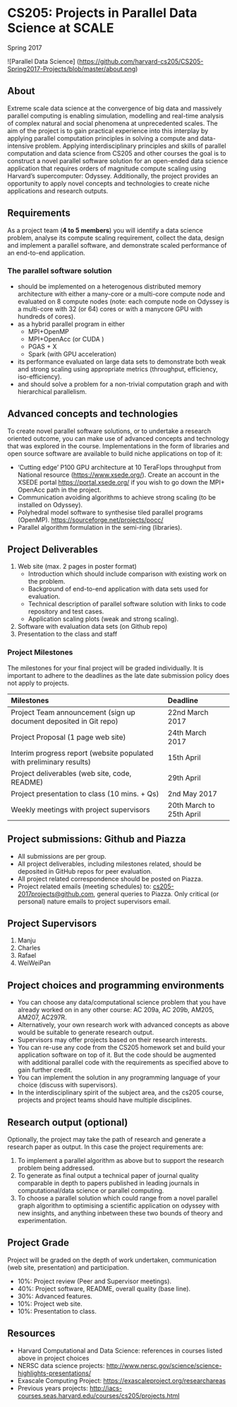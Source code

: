# CS205: Projects in Parallel Data Science at SCALE
Spring 2017

![Parallel Data Science]
(https://github.com/harvard-cs205/CS205-Spring2017-Projects/blob/master/about.png)


## About
Extreme scale data science at the convergence of big data and massively parallel computing is enabling simulation, modelling and real-time analysis of complex natural and social phenomena at unprecedented scales. The aim of the project is to gain practical experience into this interplay by applying parallel computation principles in solving a compute and data-intensive problem. 
Applying interdisciplinary principles and skills of parallel computation and data science from CS205 and other courses  the goal is to construct a novel parallel software solution for an open-ended data science application that requires orders of magnitude compute scaling using Harvard’s supercomputer: Odyssey. Additionally, the project provides an opportunity to apply novel concepts and technologies to create niche applications and research outputs.

## Requirements
As a project team (**4 to 5 members**) you will identify a data science problem,  analyse its compute scaling requirement, collect the data, design and implement a parallel software, and demonstrate  scaled performance of an end-to-end application.

### The parallel software solution
- should be implemented on a heterogenous  distributed memory architecture with either a many-core or a multi-core compute node and  evaluated on 8 compute nodes (note: each compute node on Odyssey is a multi-core with 32 (or 64) cores or with a manycore GPU with hundreds of cores). 
- as a  hybrid parallel program in either 
  * MPI+OpenMP 
  * MPI+OpenAcc (or CUDA ) 
  * PGAS + X 
  * Spark (with GPU acceleration)
- its performance evaluated  on large data sets to  demonstrate both weak and strong scaling using appropriate metrics (throughput, efficiency, iso-efficiency).
- and should solve a problem for a  non-trivial computation graph and with hierarchical parallelism. 

## Advanced concepts and technologies
To create novel parallel software solutions, or to undertake a research oriented outcome,  you can make use of advanced concepts and technology that was explored in the course. Implementations in the form of libraries and open source software  are available to build niche applications on top of it:
- ‘Cutting edge’ P100 GPU architecture at 10 TeraFlops throughput from National resource (https://www.xsede.org/). Create an account in the XSEDE portal https://portal.xsede.org/ if you wish to go down the MPI+ OpenAcc path in the project. 
- Communication avoiding algorithms  to achieve strong scaling (to be installed on Odyssey).
- Polyhedral model software to synthesise tiled parallel programs (OpenMP). https://sourceforge.net/projects/pocc/
- Parallel algorithm formulation in the semi-ring (libraries).


## Project Deliverables
1. Web site (max. 2 pages in poster format)
   * Introduction which should include comparison with existing work on the problem.
   * Background of end-to-end application with data sets used for evaluation.
   * Technical description of parallel software solution with links to code repository and test cases. 
   * Application scaling plots (weak and strong scaling).
2. Software with evaluation data sets (on Github repo)
3. Presentation to the class and staff

### Project Milestones
The milestones for your final project will be graded individually. It is important to adhere to the deadlines as the late date submission policy does not apply to projects. 

| Milestones    | Deadline  | 
| :------------- |:-------------| 
| Project Team announcement (sign up document deposited in Git repo)     | 22nd March 2017 | 
| Project Proposal (1 page web site)       | 24th March 2017      |
| Interim progress report (website populated with preliminary results) | 15th April      | 
| Project deliverables (web site, code, README)| 29th April      | 
| Project presentation to class (10 mins. + Qs)      | 2nd May 2017      | 
| Weekly meetings with project supervisors | 20th March to 25th April |

## Project submissions: Github and Piazza
- All submissions are per group.
- All project deliverables, including milestones related,  should be deposited in GitHub repos for peer evaluation.
- All project related correspondence should be posted on Piazza. 
- Project related emails (meeting schedules) to: cs205-2017projects@github.com, general queries to Piazza. Only critical (or personal) nature emails to project supervisors email. 

## Project Supervisors
1. Manju
2. Charles 
3. Rafael
4. WeiWeiPan

## Project choices and programming environments
- You can choose any data/computational science problem that you have already worked on in any other course: AC 209a, AC 209b, AM205, AM207, AC297R.
- Alternatively, your own research work with advanced concepts as above would be suitable to generate research output. 
- Supervisors may offer projects  based on their research interests. 
- You can re-use any code from the CS205 homework set and build your application software on top of it. But the code should be augmented with additional parallel code with  the requirements as specified above to gain further credit.
- You can implement the solution in any programming language of your choice (discuss with supervisors). 
- In the interdisciplinary spirit of the subject area, and the cs205 course, projects and project teams should have multiple disciplines.


## Research output (optional)
Optionally, the project may take the path of research and generate a research paper as output.  In this case the project requirements are:

1. To implement a parallel algorithm as above but to support the research problem being addressed.
2. To generate as  final output a technical paper of journal quality comparable in depth to  papers published  in leading journals in computational/data science or parallel computing.
3. To choose a parallel solution which could range from  a novel parallel graph algorithm  to optimising a scientific application  on odyssey with new insights,  and anything inbetween these two bounds of theory and experimentation.

## Project Grade
Project will be graded on the depth of work undertaken, communication (web site, presentation) and participation. 
- 10%: Project review (Peer and Supervisor meetings).
- 40%: Project software, README, overall quality (base line).
- 30%: Advanced features.
- 10%: Project web site.
- 10%: Presentation to class.

## Resources 
- Harvard Computational and Data Science: references in courses listed above in project choices
- NERSC data science projects: http://www.nersc.gov/science/science-highlights-presentations/
- Exascale Computing Project: https://exascaleproject.org/researchareas
- Previous years projects: http://iacs-courses.seas.harvard.edu/courses/cs205/projects.html


